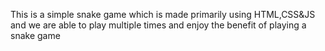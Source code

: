 This is a simple snake game which is made primarily using HTML,CSS&JS and we are able to play multiple times and enjoy the benefit of playing a snake game
